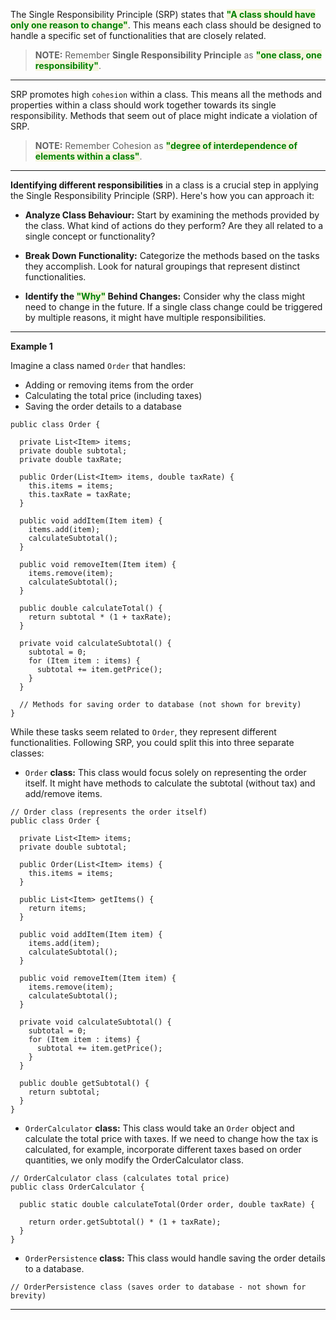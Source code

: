 
The Single Responsibility Principle (SRP) states that <span style="color:green;font-weight:bold;background:beige;">"A class should have only one reason to change"</span>. This means each class should be designed to handle a specific set of functionalities that are closely related.

> **NOTE:** Remember **Single Responsibility Principle** as <span style="color:green;font-weight:bold;background:beige;">"one class, one responsibility"</span>.

---

SRP promotes high `cohesion` within a class. This means all the methods and properties within a class should work together towards its single responsibility. Methods that seem out of place might indicate a violation of SRP.

> **NOTE:** Remember Cohesion as <span style="color:green;font-weight:bold;background:beige;">"degree of interdependence of elements within a class"</span>.

---

**Identifying different responsibilities** in a class is a crucial step in applying the Single Responsibility Principle (SRP). Here's how you can approach it:

- **Analyze Class Behaviour:** Start by examining the methods provided by the class. What kind of actions do they perform? Are they all related to a single concept or functionality?

- **Break Down Functionality:** Categorize the methods based on the tasks they accomplish. Look for natural groupings that represent distinct functionalities.

- **Identify the <span style="color:green;font-weight:bold;background:beige;">"Why"</span> Behind Changes:** Consider why the class might need to change in the future. If a single class change could be triggered by multiple reasons, it might have multiple responsibilities.

---

**Example 1**

Imagine a class named `Order` that handles:

- Adding or removing items from the order
- Calculating the total price (including taxes)
- Saving the order details to a database

```
public class Order {

  private List<Item> items;
  private double subtotal;
  private double taxRate;

  public Order(List<Item> items, double taxRate) {
    this.items = items;
    this.taxRate = taxRate;
  }

  public void addItem(Item item) {
    items.add(item);
    calculateSubtotal();
  }

  public void removeItem(Item item) {
    items.remove(item);
    calculateSubtotal();
  }

  public double calculateTotal() {
    return subtotal * (1 + taxRate);
  }

  private void calculateSubtotal() {
    subtotal = 0;
    for (Item item : items) {
      subtotal += item.getPrice();
    }
  }

  // Methods for saving order to database (not shown for brevity)
}
```

While these tasks seem related to `Order`, they represent different functionalities. Following SRP, you could split this into three separate classes:

- `Order` **class:** This class would focus solely on representing the order itself. It might have methods to calculate the subtotal (without tax) and add/remove items.

```
// Order class (represents the order itself)
public class Order {

  private List<Item> items;
  private double subtotal;

  public Order(List<Item> items) {
    this.items = items;
  }

  public List<Item> getItems() {
    return items;
  }

  public void addItem(Item item) {
    items.add(item);
    calculateSubtotal();
  }

  public void removeItem(Item item) {
    items.remove(item);
    calculateSubtotal();
  }

  private void calculateSubtotal() {
    subtotal = 0;
    for (Item item : items) {
      subtotal += item.getPrice();
    }
  }

  public double getSubtotal() {
    return subtotal;
  }
}
```

- `OrderCalculator` **class:** This class would take an `Order` object and calculate the total price with taxes. If we need to change how the tax is calculated, for example, incorporate different taxes based on order quantities, we only modify the OrderCalculator class.

```
// OrderCalculator class (calculates total price)
public class OrderCalculator {

  public static double calculateTotal(Order order, double taxRate) {

    return order.getSubtotal() * (1 + taxRate);
  }
}
```

- `OrderPersistence` **class:** This class would handle saving the order details to a database.

```
// OrderPersistence class (saves order to database - not shown for brevity)
```

---